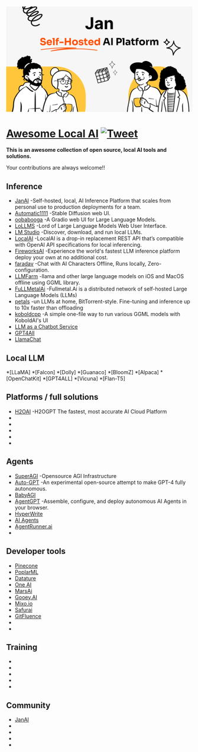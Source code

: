 ![JanAI](JanAI.png)

# [Awesome Local AI](https://github.com/janhq/awesome-local-ai) [![Tweet](https://img.shields.io/twitter/url/http/shields.io.svg?style=social)](https://twitter.com/intent/tweet?text=Awesome%20Local%20AI%20-%20a%20collection%20of%20open%20source,%20local%20AI%20tools%20and%20solutions%20by%20@jan_dotai&url=https://github.com/janhq/awesome-local-ai&hashtags=AI,OpenSource)

**This is an awesome collection of open source, local AI tools and solutions.**

  Your contributions are always welcome!!

## Inference
* [JanAI](https://github.com/ajenti/ajenti) -Self-hosted, local, AI Inference Platform that scales from personal use to production deployments for a team.
* [Automatic1111](https://github.com/AUTOMATIC1111/stable-diffusion-webui) -Stable Diffusion web UI.
* [oobabooga](https://github.com/oobabooga/text-generation-webui) -A Gradio web UI for Large Language Models.
* [LoLLMS](https://github.com/ParisNeo/lollms-webui) -Lord of Large Language Models Web User Interface.
* [LM Studio](https://lmstudio.ai/) -Discover, download, and run local LLMs.
* [LocalAI](https://github.com/go-skynet/LocalAI) -LocalAI is a drop-in replacement REST API that’s compatible with OpenAI API specifications for local inferencing.
* [FireworksAI](https://app.fireworks.ai/) -Experience the world's fastest LLM inference platform deploy your own at no additional cost.
* [faradav](https://faraday.dev/) -Chat with AI Characters Offline, Runs locally, Zero-configuration.
* [LLMFarm](https://github.com/guinmoon/LLMFarm) -llama and other large language models on iOS and MacOS offline using GGML library.
* [FuLLMetalAi](https://www.fullmetal.ai/) -Fullmetal.Ai is a distributed network of self-hosted Large Language Models (LLMs)
* [petals](https://github.com/bigscience-workshop/petals) -un LLMs at home, BitTorrent-style. Fine-tuning and inference up to 10x faster than offloading
* [koboldcpp](https://github.com/LostRuins/koboldcpp) -A simple one-file way to run various GGML models with KoboldAI's UI
* [LLM as a Chatbot Service](https://github.com/deep-diver/LLM-As-Chatbot)
* [GPT4All](https://gpt4all.io)
* [LlamaChat](https://llamachat.app/)

## Local LLM
*[LLaMA]
*[Falcon]
*[Dolly]
*[Guanaco]
*[BloomZ]
*[Alpaca]
*[OpenChatKit]
*[GPT4ALL]
*[Vicuna]
*[Flan-T5]

## Platforms / full solutions
* [H2OAI](https://h2o.ai/#tabs-320f3fc63d-item-aa19ad7787-tab) -H2OGPT The fastest, most accurate AI Cloud Platform
* []()
* []()
* []()
* []()
* 
## Agents
* [SuperAGI](https://superagi.com/) -Opensource AGI Infrastructure
* [Auto-GPT](https://github.com/Significant-Gravitas/Auto-GPT) -An experimental open-source attempt to make GPT-4 fully autonomous.
* [BabyAGI](https://github.com/yoheinakajima/babyagi)
* [AgentGPT](https://agentgpt.reworkd.ai/) -Assemble, configure, and deploy autonomous AI Agents in your browser.
* [HyperWrite](https://www.hyperwriteai.com/)
* [AI Agents](https://aiagent.app/)
* [AgentRunner.ai](https://www.agentrunner.ai)
* []()
## Developer tools
* [Pinecone](https://www.pinecone.io)
* [PoplarML](https://www.poplarml.com)
* [Datature](https://datature.io)
* [One AI](https://www.oneai.com/)
* [MarsAi](https://www.marsx.dev)
* [Gooey.AI](https://gooey.ai/)
* [Mixo.io](https://mixo.io/?via=futurepedia)
* [Safurai](https://www.safurai.com)
* [GitFluence](https://www.gitfluence.com)
* []()
* []()
## Training
* []()
* []()
* []()
* []()
* []()
## Community
* [JanAI](https://discord.gg/WWjdgYw9Fa)
* []()
* []()
* []()
* []()
